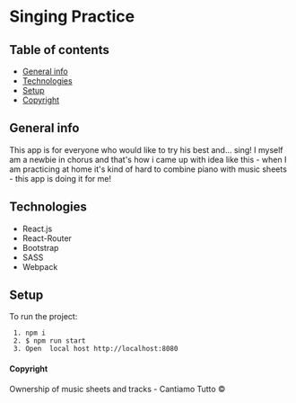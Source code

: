 # Singing Practice

## Table of contents
- [General info](#General-info)
- [Technologies](#Technologies)
- [Setup](#Setup)
- [Copyright](#Copyright)

## General info

This app is for everyone who would like to try his best and... sing! I myself am a newbie in chorus and that's how i came up with idea like this - when I am practicing at home it's kind of hard to combine piano with music sheets - this app is doing it for me!

## Technologies

- React.js 
- React-Router
- Bootstrap
- SASS
- Webpack

## Setup

To run the project:
```
 1. npm i
 2. $ npm run start
 3. Open  local host http://localhost:8080
```


#### Copyright

Ownership of music sheets and tracks - Cantiamo Tutto ©
